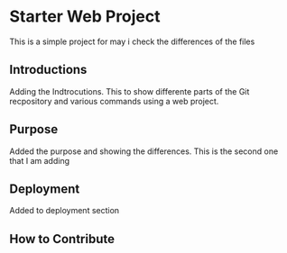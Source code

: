 # Starter Web Project

This is a simple project for 
may i check the differences of the files

## Introductions

Adding the Indtrocutions. This to show differente parts of the Git recpository and various commands using a web project.


## Purpose

Added the purpose and showing the differences. This is the second one that I am adding

## Deployment
Added to deployment section

## How to Contribute